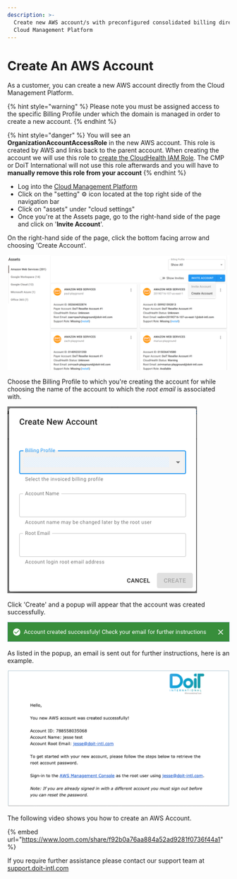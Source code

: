 ```yaml
---
description: >-
  Create new AWS account/s with preconfigured consolidated billing directly from
  Cloud Management Platform
---
```


# Create An AWS Account

As a customer, you can create a new AWS account directly from the Cloud Management Platform.

{% hint style="warning" %}
Please note you must be assigned access to the specific Billing Profile under which the domain is managed in order to create a new account.
{% endhint %}

{% hint style="danger" %}
You will see an **OrganizationAccountAccessRole** in the new AWS account. This role is created by AWS and links back to the parent account. When creating the account we will use this role to [create the CloudHealth IAM Role](https://help.doit-intl.com/amazon-web-services/set-up-cloudhealth). The CMP or DoiT International will not use this role afterwards and you will have to **manually remove this role from your account**
{% endhint %}

* Log into the [Cloud Management Platform](https://app.doit-intl.com)
* Click on the "setting" ⚙ icon located at the top right side of the navigation bar
* Click on "assets" under "cloud settings"&#x20;
* Once you're at the Assets page, go to the right-hand side of the page and click on '**Invite Account**'.

On the right-hand side of the page, click the bottom facing arrow and choosing 'Create Account'.

![A screenshot of AWS assets cards](<../.gitbook/assets/aws-create-1 (4).png>)

Choose the Billing Profile to which you're creating the account for while choosing the name of the account to which the _root email_ is associated with.

![A screenshot of the Create New Account form](<../.gitbook/assets/image (140) (1).png>)

Click 'Create' and a popup will appear that the account was created successfully.

!["Account created successfully! Check your email for further instructions"](../.gitbook/assets/aws-account-successful2.png)

As listed in the popup, an email is sent out for further instructions, here is an example.

![A screenshot of a _Create New Account_ modal dialog](../.gitbook/assets/aws-create-2.png)

The following video shows you how to create an AWS Account.

{% embed url="https://www.loom.com/share/f92b0a76aa884a52ad9281f0736f44a1" %}

If you require further assistance please contact our support team at [support.doit-intl.com](https://support.doit-intl.com)
